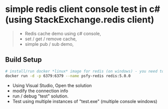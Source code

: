 # simple redis client console test in c# (using StackExchange.redis client)

> - Redis cache demo using c# console,
> - set / get / remove cache,
> - simple pub / sub demo,


## Build Setup

``` bash
# install/run docker *linux* image for redis (on windows) - you need to enable linux container support in this case
docker run -d -p 6379:6379 --name psfy-redis redis:5.0.0

```

- Using Visual Studio, Open the solution
- modify the connection info 
- run / debug "test" solution.
- Test using multiple instances of "test.exe" (multiple console windows)
